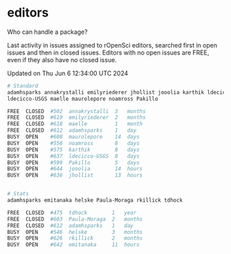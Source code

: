 # editors

Who can handle a package?

Last activity in issues assigned to rOpenSci editors, searched first in open
issues and then in closed issues. Editors with no open issues are FREE, even if
they also have no closed issue.


Updated on Thu Jun 6 12:34:00 UTC 2024

```bash
# Standard
adamhsparks annakrystalli emilyriederer jhollist jooolia karthik ldecicco
ldecicco-USGS maelle maurolepore noamross Pakillo

FREE  CLOSED  #502  annakrystalli  3   months
FREE  CLOSED  #619  emilyriederer  2   months
FREE  CLOSED  #618  maelle         1   month
FREE  CLOSED  #612  adamhsparks    1   day
BUSY  OPEN    #608  maurolepore    14  days
BUSY  OPEN    #556  noamross       8   days
BUSY  OPEN    #575  karthik        8   days
BUSY  OPEN    #637  ldecicco-USGS  8   days
BUSY  OPEN    #599  Pakillo        5   days
BUSY  OPEN    #644  jooolia        14  hours
BUSY  OPEN    #636  jhollist       13  hours


# Stats
adamhsparks emitanaka helske Paula-Moraga rkillick tdhock

FREE  CLOSED  #475  tdhock        1   year
FREE  CLOSED  #603  Paula-Moraga  2   months
FREE  CLOSED  #612  adamhsparks   1   day
BUSY  OPEN    #546  helske        3   months
BUSY  OPEN    #626  rkillick      2   months
BUSY  OPEN    #642  emitanaka     11  hours
```

